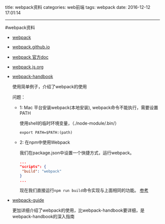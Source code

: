 title: webpack资料
categories: web前端
tags: webpack
date: 2016-12-12 17:01:14

---


#webpack资料


* [webpack](https://github.com/webpack/webpack)

* [webpack.github.io](https://webpack.github.io/)

* [webpack 官方doc](http://webpack.github.io/docs/)

* [webpack.js.org](https://webpack.js.org/)

* [webpack-handbook](http://zhaoda.net/webpack-handbook/module-system.html)
	 
	 使用简单例子，介绍了webpack的使用
	 
	 问题：
	 
	 *  1: Mac 平台安装webpack(本地安装), webpack命令不能执行，需要设置PATH
	 	
	 	
	 	使用shell的临时环境变量，（./node-module/.bin/）
	 	
	 	
	 	```
	 	export PATH=$PATH:(path)
	 	```

	* 2: 在npm中使用Webpack
		
		我们在package.json中设置一个快捷方式，运行webpack。

		```package.json 文件
		...
		"scripts": {
   		 "build": "webpack"
  		}
		... 
		``` 
		现在我们直接运行`npm run build`命令实现与上面相同的功能。
		[参考](https://segmentfault.com/a/1190000007806707)


* [webpack-guide](https://webpack.toobug.net/zh-cn/)

	更加详细介绍了webpack的使用，比webpack-handbook要详细，是webpack-handbook的深入指南

